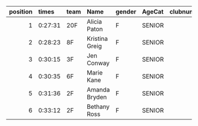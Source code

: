 |   position | times   | team   | Name           | gender   | AgeCat   |   clubnumber | Club name             | Website                                    |   finishPosition |
|-----------:|:--------|:-------|:---------------|:---------|:---------|-------------:|:----------------------|:-------------------------------------------|-----------------:|
|          1 | 0:27:31 | 20F    | Alicia Paton   | F        | SENIOR   |           20 | Cumbernauld AAC       | nan                                        |               29 |
|          2 | 0:28:23 | 8F     | Kristina Greig | F        | SENIOR   |            8 | Bellahouston Harriers | http://www.bellahoustonharriers.co.uk/     |               36 |
|          3 | 0:30:15 | 3F     | Jen Conway     | F        | SENIOR   |            3 | Bellahouston RR       | https://www.bellahoustonroadrunners.co.uk/ |               56 |
|          4 | 0:30:35 | 6F     | Marie Kane     | F        | SENIOR   |            6 | Cambuslang Harriers   | https://cambuslangharriers.org/            |               59 |
|          5 | 0:31:36 | 2F     | Amanda Bryden  | F        | SENIOR   |            2 | Kilmarnock H&AC       | http://www.kilmarnockharriers.com/         |               68 |
|          6 | 0:33:12 | 2F     | Bethany Ross   | F        | SENIOR   |            2 | Kilmarnock H&AC       | http://www.kilmarnockharriers.com/         |               79 |